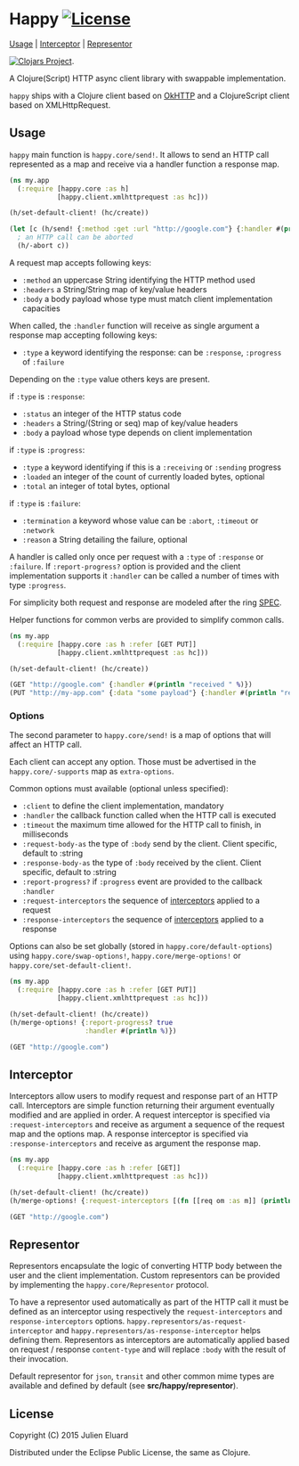 # Happy [![License](http://img.shields.io/badge/license-EPL-blue.svg?style=flat)](https://www.eclipse.org/legal/epl-v10.html)

[Usage](#usage) | [Interceptor](#interceptor) | [Representor](#representor)

[![Clojars Project](http://clojars.org/happy/latest-version.svg)](http://clojars.org/happy).

A Clojure(Script) HTTP async client library with swappable implementation.

`happy` ships with a Clojure client based on [OkHTTP](http://square.github.io/okhttp/) and a ClojureScript client based on XMLHttpRequest.

## Usage

`happy` main function is `happy.core/send!`. It allows to send an HTTP call represented as a map and receive via a handler function a response map.

```clojure
(ns my.app
  (:require [happy.core :as h]
            [happy.client.xmlhttprequest :as hc]))

(h/set-default-client! (hc/create))

(let [c (h/send! {:method :get :url "http://google.com"} {:handler #(println "received " %)})]
  ; an HTTP call can be aborted
  (h/-abort c))
```

A request map accepts following keys:

* `:method` an uppercase String identifying the HTTP method used
* `:headers` a String/String map of key/value headers
* `:body` a body payload whose type must match client implementation capacities

When called, the `:handler` function will receive as single argument a response map accepting following keys:

* `:type` a keyword identifying the response: can be `:response`, `:progress` of `:failure`

Depending on the `:type` value others keys are present.

if `:type` is `:response`:

* `:status` an integer of the HTTP status code
* `:headers` a String/(String or seq) map of key/value headers
* `:body` a payload whose type depends on client implementation

if `:type` is `:progress`:

* `:type` a keyword identifying if this is a `:receiving` or `:sending` progress
* `:loaded` an integer of the count of currently loaded bytes, optional
* `:total` an integer of total bytes, optional

if `:type` is `:failure`:

* `:termination` a keyword whose value can be `:abort`, `:timeout` or `:network`
* `:reason` a String detailing the failure, optional

A handler is called only once per request with a `:type` of `:response` or `:failure`.
If `:report-progress?` option is provided and the client implementation supports it `:handler` can be called a number of times with type `:progress`.

For simplicity both request and response are modeled after the ring [SPEC](https://github.com/ring-clojure/ring/blob/master/SPEC).

Helper functions for common verbs are provided to simplify common calls.

```clojure
(ns my.app
  (:require [happy.core :as h :refer [GET PUT]]
            [happy.client.xmlhttprequest :as hc]))

(h/set-default-client! (hc/create))

(GET "http://google.com" {:handler #(println "received " %)})
(PUT "http://my-app.com" {:data "some payload"} {:handler #(println "received " %)})
```

### Options

The second parameter to `happy.core/send!` is a map of options that will affect an HTTP call.

Each client can accept any option. Those must be advertised in the `happy.core/-supports` map as `extra-options`.

Common options must available (optional unless specified):

* `:client` to define the client implementation, mandatory
* `:handler` the callback function called when the HTTP call is executed
* `:timeout` the maximum time allowed for the HTTP call to finish, in milliseconds
* `:request-body-as` the type of `:body` send by the client. Client specific, default to :string
* `:response-body-as` the type of `:body` received by the client. Client specific, default to :string
* `:report-progress?` if `:progress` event are provided to the callback `:handler`
* `:request-interceptors` the sequence of [interceptors](#interceptor) applied to a request
* `:response-interceptors` the sequence of [interceptors](#interceptor) applied to a response

Options can also be set globally (stored in `happy.core/default-options`) using `happy.core/swap-options!`, `happy.core/merge-options!` or `happy.core/set-default-client!`.

```clojure
(ns my.app
  (:require [happy.core :as h :refer [GET PUT]]
            [happy.client.xmlhttprequest :as hc]))

(h/set-default-client! (hc/create))
(h/merge-options! {:report-progress? true
                   :handler #(println %)})

(GET "http://google.com")
```

## Interceptor

Interceptors allow users to modify request and response part of an HTTP call. Interceptors are simple function returning their argument eventually modified and are applied in order.
A request interceptor is specified via `:request-interceptors` and receive as argument a sequence of the request map and the options map.
A response interceptor is specified via `:response-interceptors` and receive as argument the response map.

```clojure
(ns my.app
  (:require [happy.core :as h :refer [GET]]
            [happy.client.xmlhttprequest :as hc]))

(h/set-default-client! (hc/create))
(h/merge-options! {:request-interceptors [(fn [[req om :as m]] (println "Request: " m) m)]})

(GET "http://google.com")
```

## Representor

Representors encapsulate the logic of converting HTTP body between the user and the client implementation. Custom representors can be provided by implementing the `happy.core/Representor` protocol.

To have a representor used automatically as part of the HTTP call it must be defined as an interceptor using respectively the `request-interceptors` and `response-interceptors` options. `happy.representors/as-request-interceptor` and `happy.representors/as-response-interceptor` helps defining them.
Representors as interceptors are automatically applied based on request / response `content-type` and will replace `:body` with the result of their invocation.

Default representor for `json`, `transit`  and other common mime types are available and defined by default (see **src/happy/representor**).

## License

Copyright (C) 2015 Julien Eluard

Distributed under the Eclipse Public License, the same as Clojure.
